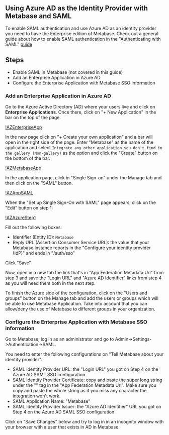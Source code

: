 ## Using Azure AD as the Identity Provider with Metabase and SAML

To enable SAML authentication and use Azure AD as an identity provider you need to have the Enterprise edition of Metabase. Check out a general guide about how to enable SAML authentication in the "Authenticating with SAML" [guide](authenticating-with-saml.html)

## Steps
- Enable SAML in Metabase (not covered in this guide)
- Add an Enterprise Application in Azure AD
- Configure the Enterprise Application with Metabase SSO information

### Add an Enterprise Application in Azure AD

Go to the Azure Active Directory (AD) where your users live and click on **Enterprise Applications**. Once there, click on "+ New Application" in the bar on the top of the page.

[!AZEnterpriseApp](images/saml-azure-ad-enterprise-app.png)

In the new page click on "+ Create your own application" and a bar will open in the right side of the page. Enter "Metabase" as the name of the application and select `Integrate any other application you don't find in the gallery (Non-gallery)` as the option and click the "Create" button on the bottom of the bar.

[!AZMetabaseApp](images/saml-azure-ad-create.png)

In the application page, click in "Single Sign-on" under the Manage tab and then click on the "SAML" button.

[!AZAppSAML](images/saml-azure-app-saml.png)

When the "Set up Single Sign-On with SAML" page appears, click on the "Edit" button on step 1:

[!AZAzureStep1](images/saml-azure-step-1.png)

Fill out the following boxes:
- Identifier (Entity ID): `Metabase`
- Reply URL (Assertion Consumer Service URL): the value that your Metabase instance reports in the "Configure your identity provider (IdP)" and ends in "/auth/sso"

Click "Save"

Now, open in a new tab the link that's in "App Federation Metadata Url" from step 3 and save the "Login URL" and "Azure AD Identifier" links from step 4 as you will need them both in the next step.

To finish the Azure side of the configuration, click on the "Users and groups" button on the Manage tab and add the users or groups which will be able to use Metabase Application. Take into account that you can allow/deny the use of Metabase to different groups in your organization.

### Configure the Enterprise Application with Metabase SSO information

Go to Metabase, log in as an administrator and go to Admin->Settings->Authentication->SAML.

You need to enter the following configurations on "Tell Metabase about your identity provider".
- SAML Identity Provider URL: the "Login URL" you got on Step 4 on the Azure AD SAML SSO configuration 
- SAML Identity Provider Certificate: copy and paste the super long string under the "<X509Certificate>" tag in the "App Federation Metadata Url". Make sure you copy and paste the whole string as if you miss any character the integration won't work.
- SAML Application Name: "Metabase"
- SAML Identity Provider Issuer: the "Azure AD Identifier" URL you got on Step 4 on the Azure AD SAML SSO configuration

Click on "Save Changes" below and try to log in in an incognito window with your browser with a user that exists in AD in Metabase.